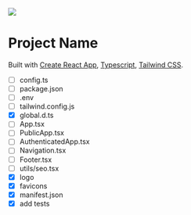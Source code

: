 ![](https://trevfolio-2-pub.s3.amazonaws.com/assets/TN_logo.png)

# Project Name

Built with [Create React App](https://create-react-app.dev/), [Typescript](https://www.typescriptlang.org/), [Tailwind CSS](https://tailwindcss.com/).

- [ ] config.ts
- [ ] package.json
- [ ] .env
- [ ] tailwind.config.js
- [x] global.d.ts
- [ ] App.tsx
- [ ] PublicApp.tsx
- [ ] AuthenticatedApp.tsx
- [ ] Navigation.tsx
- [ ] Footer.tsx
- [ ] utils/seo.tsx
- [x] logo
- [x] favicons
- [x] manifest.json
- [x] add tests
